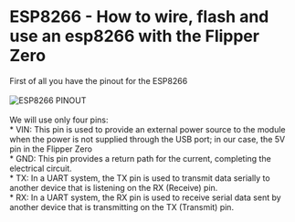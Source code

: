 # ESP8266 - How to wire, flash and use an esp8266 with the Flipper Zero
First of all you have the pinout for the ESP8266 <br><br>
![ESP8266 PINOUT](https://github.com/Dankof04/esp8266/blob/main/ESP8266-Pinout-NodeMCU.png) <br><br>
We will use only four pins:<br>
    * VIN: This pin is used to provide an external power source to the module when the power is not supplied through the USB port; in our case, the 5V pin in the Flipper Zero <br>
    * GND: This pin provides a return path for the current, completing the electrical circuit.<br>
    * TX: In a UART system, the TX pin is used to transmit data serially to another device that is listening on the RX (Receive) pin.<br>
    * RX: In a UART system, the RX pin is used to receive serial data sent by another device that is transmitting on the TX (Transmit) pin.<br>
